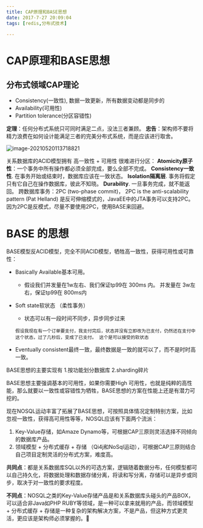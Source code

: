 ```yaml
---
title: CAP原理和BASE思想
date: 2017-7-27 20:09:04
tags: [redis,分布式技术]

---
```

# CAP原理和BASE思想
## 分布式领域CAP理论
- Consistency(一致性), 数据一致更新，所有数据变动都是同步的
- Availability(可用性)
- Partition tolerance(分区容错性) 

**定理**：任何分布式系统只可同时满足二点，没法三者兼顾。
**忠告**：架构师不要将精力浪费在如何设计能满足三者的完美分布式系统，而是应该进行取舍。



![image-20210520113718821](https://gitee.com/guxiangfly/blogimage/raw/master/img/image-20210520113718821.png)



关系数据库的ACID模型拥有 高一致性 + 可用性 很难进行分区：
**Atomicity原子性**：一个事务中所有操作都必须全部完成，要么全部不完成。
**Consistency一致性**. 在事务开始或结束时，数据库应该在一致状态。
**Isolation隔离层**. 事务将假定只有它自己在操作数据库，彼此不知晓。
**Durability**. 一旦事务完成，就不能返回。
跨数据库事务：2PC (two-phase commit)， 2PC is the anti-scalability pattern (Pat Helland) 是反可伸缩模式的，JavaEE中的JTA事务可以支持2PC。因为2PC是反模式，尽量不要使用2PC，使用BASE来回避。

# BASE 的思想

BASE模型反ACID模型，完全不同ACID模型，牺牲高一致性，获得可用性或可靠性：

- Basically Available基本可用。 

  - 假设我们并发量在1w左右、我们保证tp99在 300ms 内。 并发量在 3w左右，保证tp99在 800ms内

- Soft state软状态 （柔性事务）

  -  状态可以有一段时间不同步，异步同步过来

    `假设我现在有一个订单要支付，我支付完后，状态并没有立即改为已支付，仍然还在支付中这个状态，过了几秒后，变成了已支付。 这个是可以接受的软状态`

- Eventually consistent最终一致，最终数据是一致的就可以了，而不是时时高一致。

BASE思想的主要实现有
1.按功能划分数据库
2.sharding碎片 

BASE思想主要强调基本的可用性，如果你需要High 可用性，也就是纯粹的高性能，那么就要以一致性或容错性为牺牲，BASE思想的方案在性能上还是有潜力可挖的。

现在NOSQL运动丰富了拓展了BASE思想，可按照具体情况定制特别方案，比如忽视一致性，获得高可用性等等，NOSQL应该有下面两个流派：
1. Key-Value存储，如Amaze Dynamo等，可根据CAP三原则灵活选择不同倾向的数据库产品。
2. 领域模型 + 分布式缓存 + 存储 （Qi4j和NoSql运动），可根据CAP三原则结合自己项目定制灵活的分布式方案，难度高。


**共同点**：都是关系数据库SQL以外的可选方案，逻辑随着数据分布，任何模型都可以自己持久化，将数据处理和数据存储分离，将读和写分离，存储可以是异步或同步，取决于对一致性的要求程度。

**不同点**：NOSQL之类的Key-Value存储产品是和关系数据库头碰头的产品BOX，可以适合非Java如PHP RUBY等领域，是一种可以拿来就用的产品，而领域模型 + 分布式缓存 + 存储是一种复杂的架构解决方案，不是产品，但这种方式更灵活，更应该是架构师必须掌握的。

